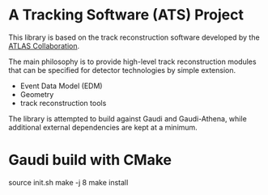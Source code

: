 # A Tracking Software (ATS) Project

This library is based on the track reconstruction software developed by the 
[ATLAS Collaboration](http://cern.ch/atlas).

The main philosophy is to provide high-level track reconstruction modules that 
can be specified for detector technologies by simple extension.

* Event Data Model (EDM)
* Geometry 
* track reconstruction tools

The library is attempted to build against Gaudi and Gaudi-Athena, while
additional external dependencies are kept at a minimum.

# Gaudi build with CMake

source init.sh
make -j 8
make install

